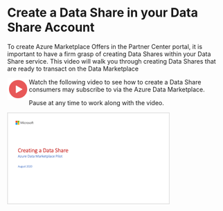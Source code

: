 # Create a Data Share in your Data Share Account

To create Azure Marketplace Offers in the Partner Center portal, it is important to have a firm grasp of creating Data Shares within your Data Share service. This video will walk you through creating Data Shares that are ready to transact on the Data Marketplace

<a href="https://youtu.be/G-Azquhf5_k"><img src="./images/Video.png" width="50" style="float:left;" align="left" target="_blank"></a> Watch the following video to see how to create a Data Share consumers may subscribe to via the Azure Data Marketplace.

Pause at any time to work along with the video.

<a href="https://youtu.be/G-Azquhf5_k"><img src="./images/03.png" target="_blank"></a>



